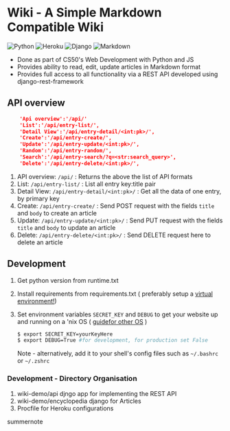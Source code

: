 # Wiki - A Simple Markdown Compatible Wiki
<img alt="Python" src="https://img.shields.io/badge/python-%2314354C.svg?style=for-the-badge&logo=python&logoColor=white"/> <img alt="Heroku" src="https://img.shields.io/badge/heroku-%23430098.svg?style=for-the-badge&logo=heroku&logoColor=white"/> <img alt="Django" src="https://img.shields.io/badge/django-%23092E20.svg?style=for-the-badge&logo=django&logoColor=white"/> <img alt="Markdown" src="https://img.shields.io/badge/markdown-%23000000.svg?style=for-the-badge&logo=markdown&logoColor=white"/>

- Done as part of CS50's Web Development with Python and JS
- Provides ability to read, edit, update articles in Markdown format
- Provides full access to all functionality via a REST API developed using django-rest-framework

## API overview

``` json
	'Api overview':'/api/'
	'List':'/api/entry-list/',
	'Detail View':'/api/entry-detail/<int:pk>/',
	'Create':'/api/entry-create/',
	'Update':'/api/entry-update/<int:pk>/',
	'Random':'/api/entry-random/',
	'Search':'/api/entry-search/?q=<str:search_query>',
	'Delete':'/api/entry-delete/<int:pk>/',
```

1. API overview:  ``` /api/ ``` : Returns the above the list of API formats
2. List: ``` /api/entry-list/ ``` : List all entry key:title pair
3. Detail View: ``` /api/entry-detail/<int:pk>/ ``` : Get all the data of one entry, by primary key
4. Create: ``` /api/entry-create/ ``` : Send POST request with the fields ```title``` and ```body``` to create an article
5. Update: ``` /api/entry-update/<int:pk>/ ``` : Send PUT request with the fields ```title``` and ```body``` to update an article
6. Delete: ``` /api/entry-delete/<int:pk>/ ``` : Send DELETE request here to delete an article

## Development

1. Get python version from runtime.txt
2. Install requirements from requirements.txt ( preferably setup a [virtual environment!](https://docs.python.org/3/library/venv.html))
3. Set environment variables ``` SECRET_KEY ``` and ``` DEBUG ``` to get your website up and running on a 'nix OS ( [guidefor other OS](https://www.twilio.com/blog/2017/01/how-to-set-environment-variables.html) )

    ``` bash 
    $ export SECRET_KEY=yourKeyHere
    $ export DEBUG=True #for development, for production set False
    
    ```
	Note - alternatively, add it to your shell's config files such as ``` ~/.bashrc ``` or ``` ~/.zshrc ```

### Development - Directory Organisation

1. wiki-demo/api djngo app for implementing the REST API
2. wiki-demo/encyclopedia django for Articles
3. Procfile for Heroku configurations


summernote